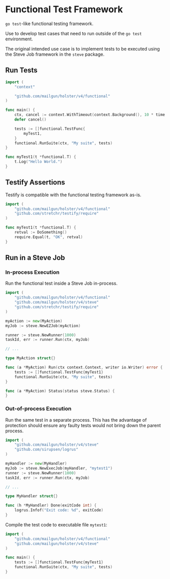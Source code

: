 # Functional Test Framework
`go test`-like functional testing framework.

Use to develop test cases that need to run outside of the `go test`
environment.

The original intended use case is to implement tests to be executed using the
Steve Job framework in the `steve` package.

## Run Tests
```go
import (
	"context"

	"github.com/mailgun/holster/v4/functional"
)

func main() {
	ctx, cancel := context.WithTimeout(context.Background(), 10 * time.Minute)
	defer cancel()

	tests := []functional.TestFunc{
		myTest1,
	}
	functional.RunSuite(ctx, "My suite", tests)
}

func myTest1(t *functional.T) {
	t.Log("Hello World.")
}
```

## Testify Assertions
Testify is compatible with the functional testing framework as-is.

```go
import (
	"github.com/mailgun/holster/v4/functional"
	"github.com/stretchr/testify/require"
)

func myTest1(t *functional.T) {
	retval := DoSomething()
	require.Equal(t, "OK", retval)
}
```

## Run in a Steve Job
### In-process Execution
Run the functional test inside a Steve Job in-process.

```go
import (
	"github.com/mailgun/holster/v4/functional"
	"github.com/mailgun/holster/v4/steve"
	"github.com/stretchr/testify/require"
)

myAction := new(MyAction)
myJob := steve.NewEZJob(myAction)

runner := steve.NewRunner(1000)
taskId, err := runner.Run(ctx, myJob)

// ...

type MyAction struct{}

func (a *MyAction) Run(ctx context.Context, writer io.Writer) error {
	tests := []functional.TestFunc{myTest1}
	functional.RunSuite(ctx, "My suite", tests)
}

func (a *MyAction) Status(status steve.Status) {
}
```

### Out-of-process Execution
Run the same test in a separate process.  This has the advantage of protection
should ensure any faulty tests would not bring down the parent process.

```go
import (
	"github.com/mailgun/holster/v4/steve"
	"github.com/sirupsen/logrus"
)

myHandler := new(MyHandler)
myJob := steve.NewExecJob(myHandler, "mytest1")
runner := steve.NewRunner(1000)
taskId, err := runner.Run(ctx, myJob)

// ...

type MyHandler struct{}

func (h *MyHandler) Done(exitCode int) {
	logrus.Infof("Exit code: %d", exitCode)
}
```

Compile the test code to executable file `mytest1`:
```go
import (
	"github.com/mailgun/holster/v4/functional"
	"github.com/mailgun/holster/v4/steve"
)

func main() {
	tests := []functional.TestFunc{myTest1}
	functional.RunSuite(ctx, "My suite", tests)
}
```
